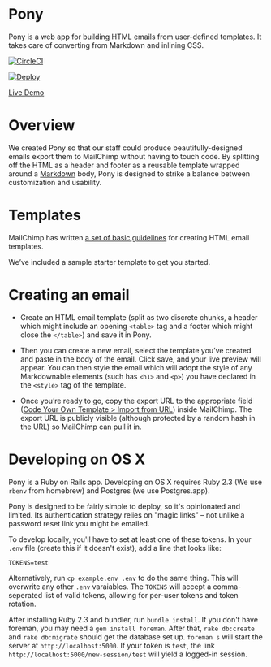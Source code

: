 # Pony

Pony is a web app for building HTML emails from user-defined templates. It takes care of converting from Markdown and inlining CSS.

[![CircleCI](https://circleci.com/gh/themarshallproject/pony.svg?style=svg)](https://circleci.com/gh/themarshallproject/pony)

[![Deploy](https://www.herokucdn.com/deploy/button.svg)](https://heroku.com/deploy?template=https://github.com/themarshallproject/pony/tree/master)

[Live Demo](https://pony-demo.herokuapp.com/new-session/demo)

# Overview

We created Pony so that our staff could produce beautifully-designed emails export them to MailChimp without having to touch code. By splitting off the HTML as a header and footer as a reusable template wrapped around a [Markdown](https://daringfireball.net/projects/markdown/basics) body, Pony is designed to strike a balance between customization and usability.

# Templates

MailChimp has written [a set of basic guidelines](http://templates.mailchimp.com/getting-started/html-email-basics/) for creating HTML email templates.

We’ve included a sample starter template to get you started.

# Creating an email

- Create an HTML email template (split as two discrete chunks, a header which might include an opening `<table>` tag and a footer which might close the `</table>`) and save it in Pony.

- Then you can create a new email, select the template you’ve created and paste in the body of the email. Click save, and your live preview will appear. You can then style the email which will adopt the style of any Markdownable elements (such has `<h1>` and `<p>`) you have declared in the `<style>` tag of the template.

- Once you’re ready to go, copy the export URL to the appropriate field ([Code Your Own Template > Import from URL](http://kb.mailchimp.com/campaigns/ways-to-build/import-html-from-url-to-create-a-campaign)) inside MailChimp. The export URL is publicly visible (although protected by a random hash in the URL) so MailChimp can pull it in.

# Developing on OS X

Pony is a Ruby on Rails app. Developing on OS X requires Ruby 2.3 (We use `rbenv` from homebrew) and Postgres (we use Postgres.app).

Pony is designed to be fairly simple to deploy, so it's opinionated and limited. Its authentication strategy relies on "magic links" – not unlike a password reset link you might be emailed.

To develop locally, you'll have to set at least one of these tokens. In your `.env` file (create this if it doesn't exist), add a line that looks like:

`TOKENS=test`

Alternatively, run `cp example.env .env` to do the same thing. This will overwrite any other `.env` varaiables. The `TOKENS` will accept a comma-seperated list of valid tokens, allowing for per-user tokens and token rotation.

After installing Ruby 2.3 and bundler, run `bundle install`. If you don't have foreman, you may need a `gem install foreman`. After that, `rake db:create` and `rake db:migrate` should get the database set up. `foreman s` will start the server at `http://localhost:5000`. If your token is `test`, the link `http://localhost:5000/new-session/test` will yield a logged-in session.
